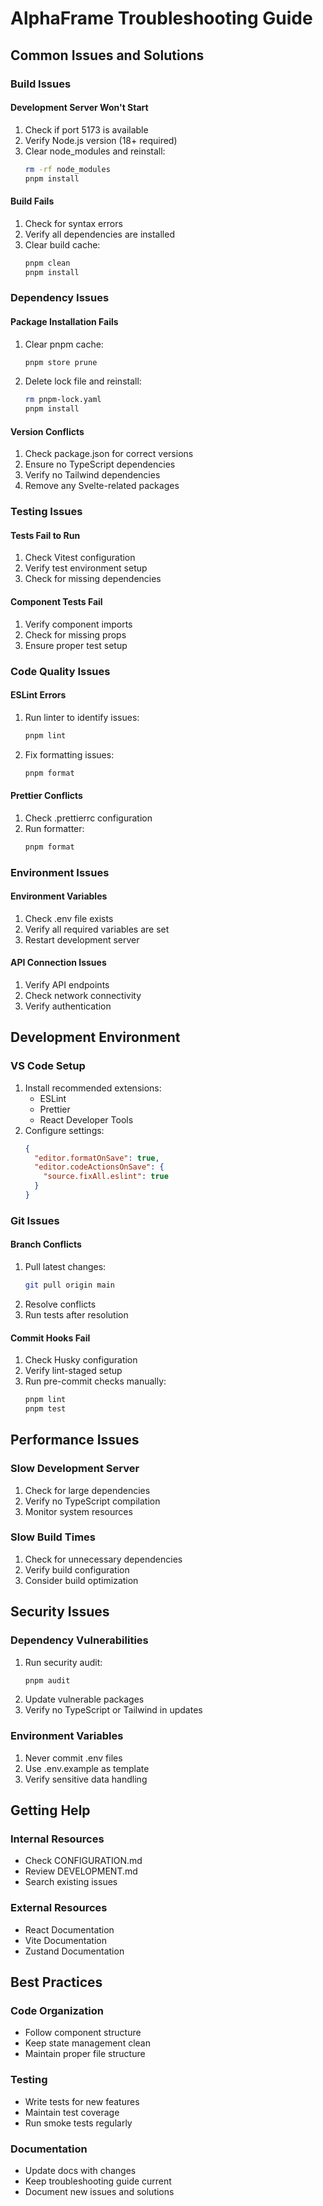 # AlphaFrame Troubleshooting Guide

## Common Issues and Solutions

### Build Issues

#### Development Server Won't Start
1. Check if port 5173 is available
2. Verify Node.js version (18+ required)
3. Clear node_modules and reinstall:
   ```bash
   rm -rf node_modules
   pnpm install
   ```

#### Build Fails
1. Check for syntax errors
2. Verify all dependencies are installed
3. Clear build cache:
   ```bash
   pnpm clean
   pnpm install
   ```

### Dependency Issues

#### Package Installation Fails
1. Clear pnpm cache:
   ```bash
   pnpm store prune
   ```
2. Delete lock file and reinstall:
   ```bash
   rm pnpm-lock.yaml
   pnpm install
   ```

#### Version Conflicts
1. Check package.json for correct versions
2. Ensure no TypeScript dependencies
3. Verify no Tailwind dependencies
4. Remove any Svelte-related packages

### Testing Issues

#### Tests Fail to Run
1. Check Vitest configuration
2. Verify test environment setup
3. Check for missing dependencies

#### Component Tests Fail
1. Verify component imports
2. Check for missing props
3. Ensure proper test setup

### Code Quality Issues

#### ESLint Errors
1. Run linter to identify issues:
   ```bash
   pnpm lint
   ```
2. Fix formatting issues:
   ```bash
   pnpm format
   ```

#### Prettier Conflicts
1. Check .prettierrc configuration
2. Run formatter:
   ```bash
   pnpm format
   ```

### Environment Issues

#### Environment Variables
1. Check .env file exists
2. Verify all required variables are set
3. Restart development server

#### API Connection Issues
1. Verify API endpoints
2. Check network connectivity
3. Verify authentication

## Development Environment

### VS Code Setup
1. Install recommended extensions:
   - ESLint
   - Prettier
   - React Developer Tools
2. Configure settings:
   ```json
   {
     "editor.formatOnSave": true,
     "editor.codeActionsOnSave": {
       "source.fixAll.eslint": true
     }
   }
   ```

### Git Issues

#### Branch Conflicts
1. Pull latest changes:
   ```bash
   git pull origin main
   ```
2. Resolve conflicts
3. Run tests after resolution

#### Commit Hooks Fail
1. Check Husky configuration
2. Verify lint-staged setup
3. Run pre-commit checks manually:
   ```bash
   pnpm lint
   pnpm test
   ```

## Performance Issues

### Slow Development Server
1. Check for large dependencies
2. Verify no TypeScript compilation
3. Monitor system resources

### Slow Build Times
1. Check for unnecessary dependencies
2. Verify build configuration
3. Consider build optimization

## Security Issues

### Dependency Vulnerabilities
1. Run security audit:
   ```bash
   pnpm audit
   ```
2. Update vulnerable packages
3. Verify no TypeScript or Tailwind in updates

### Environment Variables
1. Never commit .env files
2. Use .env.example as template
3. Verify sensitive data handling

## Getting Help

### Internal Resources
- Check CONFIGURATION.md
- Review DEVELOPMENT.md
- Search existing issues

### External Resources
- React Documentation
- Vite Documentation
- Zustand Documentation

## Best Practices

### Code Organization
- Follow component structure
- Keep state management clean
- Maintain proper file structure

### Testing
- Write tests for new features
- Maintain test coverage
- Run smoke tests regularly

### Documentation
- Update docs with changes
- Keep troubleshooting guide current
- Document new issues and solutions 
